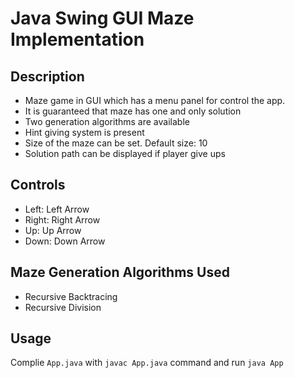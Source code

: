 # Java Swing GUI Maze Implementation

## Description

* Maze game in GUI which has a menu panel for control the app.
* It is guaranteed that maze has one and only solution
* Two generation algorithms are available
* Hint giving system is present
* Size of the maze can be set. Default size: 10
* Solution path can be displayed if player give ups

## Controls

* Left: Left Arrow
* Right: Right Arrow
* Up: Up Arrow
* Down: Down Arrow

## Maze Generation Algorithms Used

* Recursive Backtracing
* Recursive Division


## Usage

Complie ```App.java``` with ```javac App.java``` command and run ```java App```
